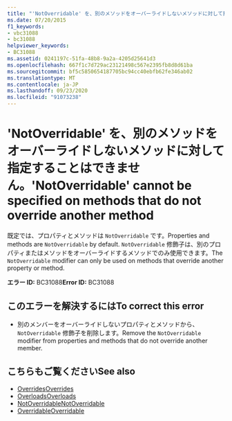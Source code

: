 ```yaml
---
title: "'NotOverridable' を、別のメソッドをオーバーライドしないメソッドに対して指定することはできません。"
ms.date: 07/20/2015
f1_keywords:
- vbc31088
- bc31088
helpviewer_keywords:
- BC31088
ms.assetid: 0241197c-51fa-48b8-9a2a-4205d25641d3
ms.openlocfilehash: 667f1c7d729ac23121498c567e2395fb8d8d61ba
ms.sourcegitcommit: bf5c5850654187705bc94cc40ebfb62fe346ab02
ms.translationtype: MT
ms.contentlocale: ja-JP
ms.lasthandoff: 09/23/2020
ms.locfileid: "91073238"
---
```

# <a name="notoverridable-cannot-be-specified-on-methods-that-do-not-override-another-method"></a><span data-ttu-id="c44f5-102">'NotOverridable' を、別のメソッドをオーバーライドしないメソッドに対して指定することはできません。</span><span class="sxs-lookup"><span data-stu-id="c44f5-102">'NotOverridable' cannot be specified on methods that do not override another method</span></span>

<span data-ttu-id="c44f5-103">既定では、プロパティとメソッドは `NotOverridable` です。</span><span class="sxs-lookup"><span data-stu-id="c44f5-103">Properties and methods are `NotOverridable` by default.</span></span> <span data-ttu-id="c44f5-104">`NotOverridable` 修飾子は、別のプロパティまたはメソッドをオーバーライドするメソッドでのみ使用できます。</span><span class="sxs-lookup"><span data-stu-id="c44f5-104">The `NotOverridable` modifier can only be used on methods that override another property or method.</span></span>  
  
 <span data-ttu-id="c44f5-105">**エラー ID:** BC31088</span><span class="sxs-lookup"><span data-stu-id="c44f5-105">**Error ID:** BC31088</span></span>  
  
## <a name="to-correct-this-error"></a><span data-ttu-id="c44f5-106">このエラーを解決するには</span><span class="sxs-lookup"><span data-stu-id="c44f5-106">To correct this error</span></span>  
  
- <span data-ttu-id="c44f5-107">別のメンバーをオーバーライドしないプロパティとメソッドから、 `NotOverridable` 修飾子を削除します。</span><span class="sxs-lookup"><span data-stu-id="c44f5-107">Remove the `NotOverridable` modifier from properties and methods that do not override another member.</span></span>  
  
## <a name="see-also"></a><span data-ttu-id="c44f5-108">こちらもご覧ください</span><span class="sxs-lookup"><span data-stu-id="c44f5-108">See also</span></span>

- [<span data-ttu-id="c44f5-109">Overrides</span><span class="sxs-lookup"><span data-stu-id="c44f5-109">Overrides</span></span>](../language-reference/modifiers/overrides.md)
- [<span data-ttu-id="c44f5-110">Overloads</span><span class="sxs-lookup"><span data-stu-id="c44f5-110">Overloads</span></span>](../language-reference/modifiers/overloads.md)
- [<span data-ttu-id="c44f5-111">NotOverridable</span><span class="sxs-lookup"><span data-stu-id="c44f5-111">NotOverridable</span></span>](../language-reference/modifiers/notoverridable.md)
- [<span data-ttu-id="c44f5-112">Overridable</span><span class="sxs-lookup"><span data-stu-id="c44f5-112">Overridable</span></span>](../language-reference/modifiers/overridable.md)
